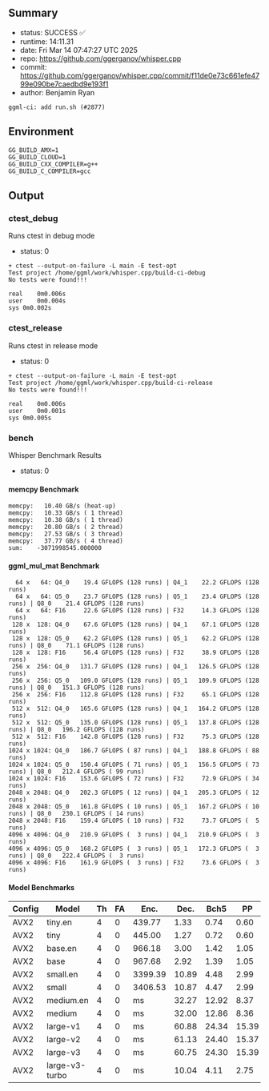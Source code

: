 ## Summary

- status:  SUCCESS ✅
- runtime: 14:11.31
- date:    Fri Mar 14 07:47:27 UTC 2025
- repo:    https://github.com/ggerganov/whisper.cpp
- commit:  https://github.com/ggerganov/whisper.cpp/commit/f11de0e73c661efe4799e090be7caedbd9e193f1
- author:  Benjamin Ryan
```
ggml-ci: add run.sh (#2877)
```

## Environment

```
GG_BUILD_AMX=1
GG_BUILD_CLOUD=1
GG_BUILD_CXX_COMPILER=g++
GG_BUILD_C_COMPILER=gcc
```

## Output

### ctest_debug

Runs ctest in debug mode
- status: 0
```
+ ctest --output-on-failure -L main -E test-opt
Test project /home/ggml/work/whisper.cpp/build-ci-debug
No tests were found!!!

real	0m0.006s
user	0m0.004s
sys	0m0.002s
```
### ctest_release

Runs ctest in release mode
- status: 0
```
+ ctest --output-on-failure -L main -E test-opt
Test project /home/ggml/work/whisper.cpp/build-ci-release
No tests were found!!!

real	0m0.006s
user	0m0.001s
sys	0m0.005s
```
### bench

Whisper Benchmark Results
- status: 0
#### memcpy Benchmark

```
memcpy:   10.40 GB/s (heat-up)
memcpy:   10.33 GB/s ( 1 thread)
memcpy:   10.38 GB/s ( 1 thread)
memcpy:   20.80 GB/s ( 2 thread)
memcpy:   27.53 GB/s ( 3 thread)
memcpy:   37.77 GB/s ( 4 thread)
sum:    -3071998545.000000
```

#### ggml_mul_mat Benchmark

```
  64 x   64: Q4_0    19.4 GFLOPS (128 runs) | Q4_1    22.2 GFLOPS (128 runs)
  64 x   64: Q5_0    23.7 GFLOPS (128 runs) | Q5_1    23.4 GFLOPS (128 runs) | Q8_0    21.4 GFLOPS (128 runs)
  64 x   64: F16     22.6 GFLOPS (128 runs) | F32     14.3 GFLOPS (128 runs)
 128 x  128: Q4_0    67.6 GFLOPS (128 runs) | Q4_1    67.1 GFLOPS (128 runs)
 128 x  128: Q5_0    62.2 GFLOPS (128 runs) | Q5_1    62.2 GFLOPS (128 runs) | Q8_0    71.1 GFLOPS (128 runs)
 128 x  128: F16     56.4 GFLOPS (128 runs) | F32     38.9 GFLOPS (128 runs)
 256 x  256: Q4_0   131.7 GFLOPS (128 runs) | Q4_1   126.5 GFLOPS (128 runs)
 256 x  256: Q5_0   109.0 GFLOPS (128 runs) | Q5_1   109.9 GFLOPS (128 runs) | Q8_0   151.3 GFLOPS (128 runs)
 256 x  256: F16    112.8 GFLOPS (128 runs) | F32     65.1 GFLOPS (128 runs)
 512 x  512: Q4_0   165.6 GFLOPS (128 runs) | Q4_1   164.2 GFLOPS (128 runs)
 512 x  512: Q5_0   135.0 GFLOPS (128 runs) | Q5_1   137.8 GFLOPS (128 runs) | Q8_0   196.2 GFLOPS (128 runs)
 512 x  512: F16    142.8 GFLOPS (128 runs) | F32     75.3 GFLOPS (128 runs)
1024 x 1024: Q4_0   186.7 GFLOPS ( 87 runs) | Q4_1   188.8 GFLOPS ( 88 runs)
1024 x 1024: Q5_0   150.4 GFLOPS ( 71 runs) | Q5_1   156.5 GFLOPS ( 73 runs) | Q8_0   212.4 GFLOPS ( 99 runs)
1024 x 1024: F16    153.6 GFLOPS ( 72 runs) | F32     72.9 GFLOPS ( 34 runs)
2048 x 2048: Q4_0   202.3 GFLOPS ( 12 runs) | Q4_1   205.3 GFLOPS ( 12 runs)
2048 x 2048: Q5_0   161.8 GFLOPS ( 10 runs) | Q5_1   167.2 GFLOPS ( 10 runs) | Q8_0   230.1 GFLOPS ( 14 runs)
2048 x 2048: F16    159.4 GFLOPS ( 10 runs) | F32     73.7 GFLOPS (  5 runs)
4096 x 4096: Q4_0   210.9 GFLOPS (  3 runs) | Q4_1   210.9 GFLOPS (  3 runs)
4096 x 4096: Q5_0   168.2 GFLOPS (  3 runs) | Q5_1   172.3 GFLOPS (  3 runs) | Q8_0   222.4 GFLOPS (  3 runs)
4096 x 4096: F16    161.9 GFLOPS (  3 runs) | F32     73.6 GFLOPS (  3 runs)
```

#### Model Benchmarks

|           Config |         Model |  Th |  FA |    Enc. |    Dec. |    Bch5 |      PP |  Commit |
|              --- |           --- | --- | --- |     --- |     --- |     --- |     --- |     --- |
|             AVX2 |       tiny.en |   4 |   0 |  439.77 |    1.33 |    0.74 |    0.60 | f11de0e |
|             AVX2 |          tiny |   4 |   0 |  445.00 |    1.27 |    0.72 |    0.60 | f11de0e |
|             AVX2 |       base.en |   4 |   0 |  966.18 |    3.00 |    1.42 |    1.05 | f11de0e |
|             AVX2 |          base |   4 |   0 |  967.68 |    2.92 |    1.39 |    1.05 | f11de0e |
|             AVX2 |      small.en |   4 |   0 | 3399.39 |   10.89 |    4.48 |    2.99 | f11de0e |
|             AVX2 |         small |   4 |   0 | 3406.53 |   10.87 |    4.47 |    2.99 | f11de0e |
|             AVX2 |     medium.en |   4 |   0 |      ms |   32.27 |   12.92 |    8.37 | f11de0e |
|             AVX2 |        medium |   4 |   0 |      ms |   32.00 |   12.86 |    8.36 | f11de0e |
|             AVX2 |      large-v1 |   4 |   0 |      ms |   60.88 |   24.34 |   15.39 | f11de0e |
|             AVX2 |      large-v2 |   4 |   0 |      ms |   61.13 |   24.40 |   15.37 | f11de0e |
|             AVX2 |      large-v3 |   4 |   0 |      ms |   60.75 |   24.30 |   15.39 | f11de0e |
|             AVX2 | large-v3-turbo |   4 |   0 |      ms |   10.04 |    4.11 |    2.75 | f11de0e |

